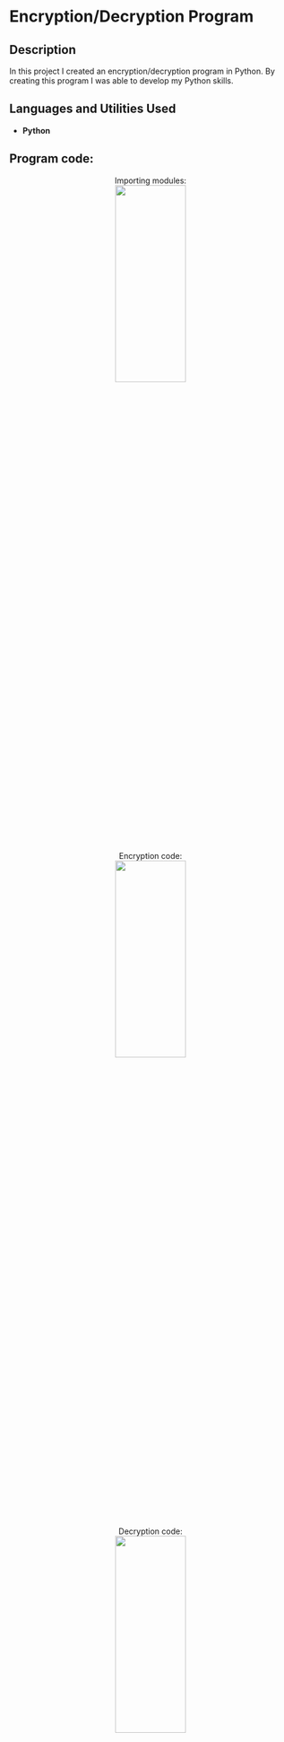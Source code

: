 # Encryption/Decryption Program

<h2>Description</h2>
In this project I created an encryption/decryption program in Python. By creating this program I was able to develop my Python skills. 
<br />

<h2>Languages and Utilities Used</h2>

- <b>Python</b> 

<h2>Program code:</h2>

<p align="center">
Importing modules: <br/>
<img src="https://i.imgur.com/QIT1MrT.png" height="30%" width="50%" />
<br />
<br />
Encryption code:  <br/>
<img src="https://i.imgur.com/NmSSVW8.png" height="30%" width="50%" />
<br />
<br />
Decryption code: <br/>
<img src="https://i.imgur.com/jKbButA.png" height="30%" width="50%"/>
<br />
<br />
All file code:  <br/>
<img src="https://i.imgur.com/fp2AXGE.png" height="30%" width="50%" />
<br />
<br />
If, elif and else statement :  <br/>
<img src="https://i.imgur.com/H5fxfWS.png" height="30%" width="50%" />
<br />
<img src="https://i.imgur.com/wRNs8Ag.png" height="30%" width="50%" />
<br />
<br />
</p>

<!--
 ```diff
- text in red
+ text in green
! text in orange
# text in gray
@@ text in purple (and bold)@@
```
--!>
